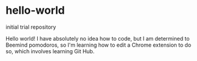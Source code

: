 # hello-world
initial trial repository

Hello world! I have absolutely no idea how to code, but I am determined to Beemind pomodoros, so I'm learning how to edit a Chrome extension to do so, which involves learning Git Hub. 
